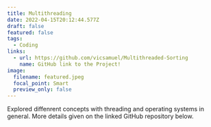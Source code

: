 ```yaml
---
title: Multithreading
date: 2022-04-15T20:12:44.577Z
draft: false
featured: false
tags:
  - Coding
links:
  - url: https://github.com/vicsamuel/Multithreaded-Sorting
    name: GitHub link to the Project!
image:
  filename: featured.jpeg
  focal_point: Smart
  preview_only: false
---
```

Explored diffenrent concepts with threading and operating systems in general. More details given on the linked GitHub repository below.
<br>
